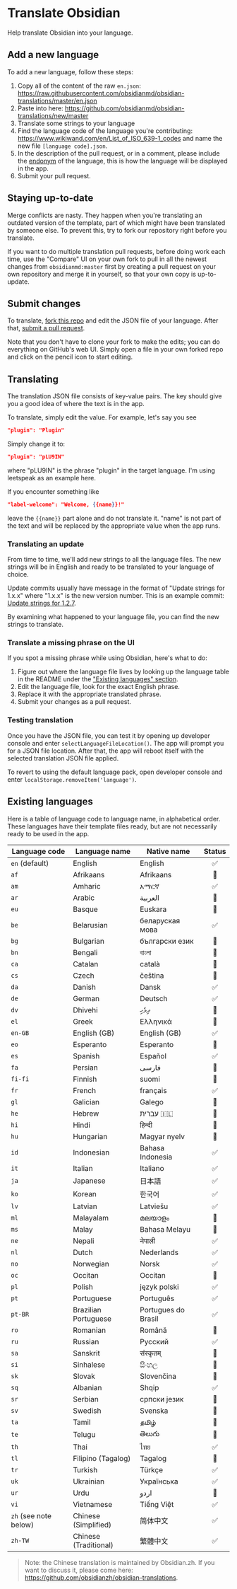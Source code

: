 # Translate Obsidian

Help translate Obsidian into your language.

## Add a new language

To add a new language, follow these steps:

1. Copy all of the content of the raw `en.json`: https://raw.githubusercontent.com/obsidianmd/obsidian-translations/master/en.json
2. Paste into here: https://github.com/obsidianmd/obsidian-translations/new/master
3. Translate some strings to your language
4. Find the language code of the language you're contributing: https://www.wikiwand.com/en/List_of_ISO_639-1_codes and name the new file `[language code].json`.
6. In the description of the pull request, or in a comment, please include the [endonym](<https://en.wikipedia.org/wiki/Endonym_and_exonym#:~:text=An%20endonym%20(also%20known%20as,their%20homeland%2C%20or%20their%20language.>) of the language, this is how the language will be displayed in the app.
7. Submit your pull request.

## Staying up-to-date

Merge conflicts are nasty. They happen when you're translating an outdated version of the template, part of which might have been translated by someone else. To prevent this, try to fork our repository right before you translate.

If you want to do multiple translation pull requests, before doing work each time, use the "Compare" UI on your own fork to pull in all the newest changes from `obsidianmd:master` first by creating a pull request on your own repository and merge it in yourself, so that your own copy is up-to-update.

## Submit changes

To translate, [fork this repo](https://guides.github.com/activities/forking/) and edit the JSON file of your language. After that, [submit a pull request](https://guides.github.com/activities/forking/).

Note that you don't have to clone your fork to make the edits; you can do everything on GitHub's web UI. Simply open a file in your own forked repo and click on the pencil icon to start editing.

## Translating

The translation JSON file consists of key-value pairs. The key should give you a good idea of where the text is in the app.

To translate, simply edit the value. For example, let's say you see

```json
"plugin": "Plugin"
```

Simply change it to:

```json
"plugin": "pLU9IN"
```

where "pLU9IN" is the phrase "plugin" in the target language. I'm using leetspeak as an example here.

If you encounter something like

```json
"label-welcome": "Welcome, {{name}}!"
```

leave the `{{name}}` part alone and do not translate it. "name" is not part of the text and will be replaced by the appropriate value when the app runs.

### Translating an update

From time to time, we'll add new strings to all the language files. The new strings will be in English and ready to be translated to your language of choice.

Update commits usually have message in the format of "Update strings for 1.x.x" where "1.x.x" is the new version number. This is an example commit: [Update strings for 1.2.7](https://github.com/obsidianmd/obsidian-translations/commit/8bff16a8b866604876d417bf7f322484b6090431).

By examining what happened to your language file, you can find the new strings to translate.

### Translate a missing phrase on the UI

If you spot a missing phrase while using Obsidian, here's what to do:

1. Figure out where the language file lives by looking up the language table in the README under the ["Existing languages" section](https://github.com/obsidianmd/obsidian-translations#existing-languages).
2. Edit the language file, look for the exact English phrase.
3. Replace it with the appropriate translated phrase.
4. Submit your changes as a pull request.

### Testing translation

Once you have the JSON file, you can test it by opening up developer console and enter `selectLanguageFileLocation()`. The app will prompt you for a JSON file location. After that, the app will reboot itself with the selected translation JSON file applied.

To revert to using the default language pack, open developer console and enter `localStorage.removeItem('language')`.

## Existing languages

Here is a table of language code to language name, in alphabetical order. These languages have their template files ready, but are not necessarily ready to be used in the app.

| Language code | Language name | Native name | Status |
| --- | --- | --- | :---: |
| `en` (default) | English | English | ✅ |
| `af` | Afrikaans | Afrikaans | 🚧 |
| `am` | Amharic |  አማርኛ | ✅ |
| `ar` | Arabic | العربية | 🚧 |
| `eu` | Basque | Euskara | 🚧 |
| `be` | Belarusian | беларуская мова | ✅ |
| `bg` | Bulgarian | български език | 🚧 |
| `bn` | Bengali | বাংলা | 🚧 |
| `ca` | Catalan | català | 🚧 |
| `cs` | Czech | čeština | 🚧 |
| `da` | Danish | Dansk | ✅ |
| `de` | German | Deutsch | ✅ |
| `dv` | Dhivehi | ދިވެހި | 🚧 |
| `el` | Greek | Ελληνικά | 🚧 |
| `en-GB` | English (GB) | English (GB) | ✅ |
| `eo` | Esperanto | Esperanto | 🚧 |
| `es` | Spanish | Español | ✅ |
| `fa` | Persian | فارسی | 🚧 |
| `fi-fi` | Finnish | suomi | 🚧 |
| `fr` | French | français | ✅ |
| `gl` | Galician  | Galego | 🚧 |
| `he` | Hebrew  | עברית 🇮🇱 | 🚧 |
| `hi` | Hindi | हिन्दी | 🚧 |
| `hu` | Hungarian | Magyar nyelv | 🚧 |
| `id` | Indonesian | Bahasa Indonesia | ✅ |
| `it` | Italian | Italiano | ✅ |
| `ja` | Japanese | 日本語 | ✅ |
| `ko` | Korean | 한국어 | ✅ |
| `lv` | Latvian | Latviešu | ✅ |
| `ml` | Malayalam | മലയാളം | 🚧 |
| `ms` | Malay | Bahasa Melayu | 🚧 |
| `ne` | Nepali | नेपाली | ✅ |
| `nl` | Dutch | Nederlands | ✅ |
| `no` | Norwegian | Norsk | ✅ |
| `oc` | Occitan | Occitan | 🚧 |
| `pl` | Polish | język polski | ✅ |
| `pt` | Portuguese | Português | ✅ |
| `pt-BR` | Brazilian Portuguese | Portugues do Brasil | ✅ |
| `ro` | Romanian | Română | 🚧 |
| `ru` | Russian | Русский | ✅ |
| `sa` | Sanskrit | संस्कृतम् | 🚧 |
| `si` | Sinhalese | සිංහල | 🚧 |
| `sk` | Slovak | Slovenčina | 🚧 |
| `sq` | Albanian | Shqip | ✅ |
| `sr` | Serbian | српски језик | 🚧 |
| `sv` | Swedish | Svenska | 🚧 |
| `ta` | Tamil | தமிழ் | 🚧 |
| `te` | Telugu | తెలుగు | 🚧 |
| `th` | Thai | ไทย | ✅ |
| `tl` | Filipino (Tagalog) | Tagalog | 🚧 |
| `tr` | Turkish | Türkçe | ✅ |
| `uk` | Ukrainian | Українська | ✅ |
| `ur` | Urdu | اردو | 🚧 |
| `vi` | Vietnamese | Tiếng Việt | ✅ |
| `zh` (see note below) | Chinese (Simplified) | 简体中文 | ✅ |
| `zh-TW` | Chinese (Traditional) | 繁體中文 | ✅ |

> Note: the Chinese translation is maintained by Obsidian.zh. If you want to discuss it, please come here: https://github.com/obsidianzh/obsidian-translations.

